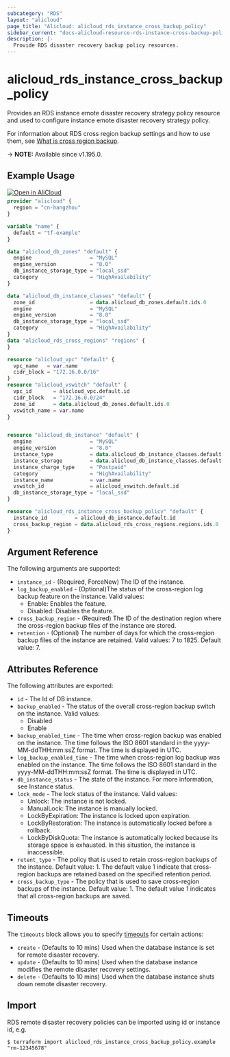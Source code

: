 ```yaml
---
subcategory: "RDS"
layout: "alicloud"
page_title: "Alicloud: alicloud_rds_instance_cross_backup_policy"
sidebar_current: "docs-alicloud-resource-rds-instance-cross-backup-policy"
description: |-
  Provide RDS disaster recovery backup policy resources.
---
```


# alicloud_rds_instance_cross_backup_policy

Provides an RDS instance emote disaster recovery strategy policy resource and used to configure instance emote disaster recovery strategy policy.

For information about RDS cross region backup settings and how to use them, see [What is cross region backup](https://www.alibabacloud.com/help/en/apsaradb-for-rds/latest/modify-cross-region-backup-settings).

-> **NOTE:** Available since v1.195.0.

## Example Usage

<div style="display: block;margin-bottom: 40px;"><div class="oics-button" style="float: right;position: absolute;margin-bottom: 10px;">
  <a href="https://api.aliyun.com/api-tools/terraform?resource=alicloud_rds_instance_cross_backup_policy&exampleId=c58314df-3c7f-b868-d9ac-26adbc946f3a1d7fe94e&activeTab=example&spm=docs.r.rds_instance_cross_backup_policy.0.c58314df3c&intl_lang=EN_US" target="_blank">
    <img alt="Open in AliCloud" src="https://img.alicdn.com/imgextra/i1/O1CN01hjjqXv1uYUlY56FyX_!!6000000006049-55-tps-254-36.svg" style="max-height: 44px; max-width: 100%;">
  </a>
</div></div>

```terraform
provider "alicloud" {
  region = "cn-hangzhou"
}

variable "name" {
  default = "tf-example"
}

data "alicloud_db_zones" "default" {
  engine                   = "MySQL"
  engine_version           = "8.0"
  db_instance_storage_type = "local_ssd"
  category                 = "HighAvailability"
}

data "alicloud_db_instance_classes" "default" {
  zone_id                  = data.alicloud_db_zones.default.ids.0
  engine                   = "MySQL"
  engine_version           = "8.0"
  db_instance_storage_type = "local_ssd"
  category                 = "HighAvailability"
}
data "alicloud_rds_cross_regions" "regions" {
}

resource "alicloud_vpc" "default" {
  vpc_name   = var.name
  cidr_block = "172.16.0.0/16"
}
resource "alicloud_vswitch" "default" {
  vpc_id       = alicloud_vpc.default.id
  cidr_block   = "172.16.0.0/24"
  zone_id      = data.alicloud_db_zones.default.ids.0
  vswitch_name = var.name
}


resource "alicloud_db_instance" "default" {
  engine                   = "MySQL"
  engine_version           = "8.0"
  instance_type            = data.alicloud_db_instance_classes.default.instance_classes.0.instance_class
  instance_storage         = data.alicloud_db_instance_classes.default.instance_classes.0.storage_range.min
  instance_charge_type     = "Postpaid"
  category                 = "HighAvailability"
  instance_name            = var.name
  vswitch_id               = alicloud_vswitch.default.id
  db_instance_storage_type = "local_ssd"
}

resource "alicloud_rds_instance_cross_backup_policy" "default" {
  instance_id         = alicloud_db_instance.default.id
  cross_backup_region = data.alicloud_rds_cross_regions.regions.ids.0
}
```

## Argument Reference

The following arguments are supported:

* `instance_id` - (Required, ForceNew) The ID of the instance.
* `log_backup_enabled` - (Optional)The status of the cross-region log backup feature on the instance. Valid values:
  - Enable: Enables the feature.
  - Disabled: Disables the feature.
* `cross_backup_region` - (Required) The ID of the destination region where the cross-region backup files of the instance are stored.
* `retention` - (Optional) The number of days for which the cross-region backup files of the instance are retained. Valid values: 7 to 1825. Default value: 7.

## Attributes Reference

The following attributes are exported:

* `id` - The Id of DB instance.
* `backup_enabled` - The status of the overall cross-region backup switch on the instance. Valid values:
  - Disabled
  - Enable
* `backup_enabled_time` - The time when cross-region backup was enabled on the instance. The time follows the ISO 8601 standard in the yyyy-MM-ddTHH:mm:ssZ format. The time is displayed in UTC.
* `log_backup_enabled_time` - The time when cross-region log backup was enabled on the instance. The time follows the ISO 8601 standard in the yyyy-MM-ddTHH:mm:ssZ format. The time is displayed in UTC.
* `db_instance_status` - The state of the instance. For more information, see Instance status.
* `lock_mode` - The lock status of the instance. Valid values:
  - Unlock: The instance is not locked.
  - ManualLock: The instance is manually locked.
  - LockByExpiration: The instance is locked upon expiration.
  - LockByRestoration: The instance is automatically locked before a rollback.
  - LockByDiskQuota: The instance is automatically locked because its storage space is exhausted. In this situation, the instance is inaccessible.
* `retent_type` - The policy that is used to retain cross-region backups of the instance. Default value: 1. The default value 1 indicate that cross-region backups are retained based on the specified retention period.
* `cross_backup_type` - The policy that is used to save cross-region backups of the instance. Default value: 1. The default value 1 indicates that all cross-region backups are saved.

## Timeouts

The `timeouts` block allows you to specify [timeouts](https://www.terraform.io/docs/configuration-0-11/resources.html#timeouts) for certain actions:

* `create` - (Defaults to 10 mins) Used when the database instance is set for remote disaster recovery.
* `update` - (Defaults to 10 mins) Used when the database instance modifies the remote disaster recovery settings.
* `delete` - (Defaults to 10 mins) Used when the database instance shuts down remote disaster recovery.

## Import

RDS remote disaster recovery policies can be imported using id or instance id, e.g.

```shell
$ terraform import alicloud_rds_instance_cross_backup_policy.example "rm-12345678"
```
